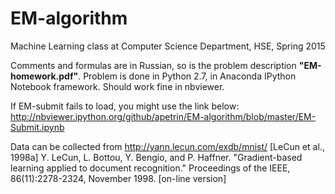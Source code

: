 # EM-algorithm
Machine Learning class at Computer Science Department, HSE, Spring 2015

Comments and formulas are in Russian, so is the problem description **"EM-homework.pdf"**. Problem is done in Python 2.7, in Anaconda IPython Notebook framework. Should work fine in nbviewer. 

If EM-submit fails to load, you might use the link below: 
http://nbviewer.ipython.org/github/apetrin/EM-algorithm/blob/master/EM-Submit.ipynb

Data can be collected from http://yann.lecun.com/exdb/mnist/
[LeCun et al., 1998a] Y. LeCun, L. Bottou, Y. Bengio, and P. Haffner. "Gradient-based learning applied to document recognition." Proceedings of the IEEE, 86(11):2278-2324, November 1998. [on-line version]




